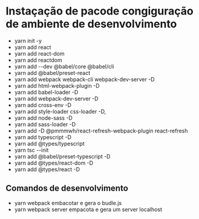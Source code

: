 # Instaçação de pacode congiguração de ambiente de desenvolvimento
* yarn init -y
* yarn add react
* yarn add react-dom
* yarn add reactdom
* yarn add --dev @babel/core @babel/cli
* yarn add @babel/preset-react
* yarn add webpack webpack-cli webpack-dev-server -D
* yarn add html-webpack-plugin -D
* yarn add babel-loader -D
* yarn add webpack-dev-server -D
* yarn add cross-env -D
* yarn add style-loader css-loader -D,
* yarn add node-sass -D
* yarn add sass-loader -D
* yarn add -D @pmmmwh/react-refresh-webpack-plugin react-refresh
* yarn add typescript -D 
* yarn add @types/typescript
* yarn tsc --init
* yarn add @babel/preset-typescript -D
* yarn add @types/react-dom -D
* yarn add @types/react -D


## Comandos de desenvolvimento

* yarn webpack embacotar e gera o budle.js
* yarn webpack server empacota e gera um server localhost